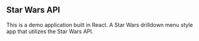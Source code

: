 

## Star Wars API 

This is a demo application built in React. A Star Wars drilldown menu style app that utilizes the Star Wars API.

